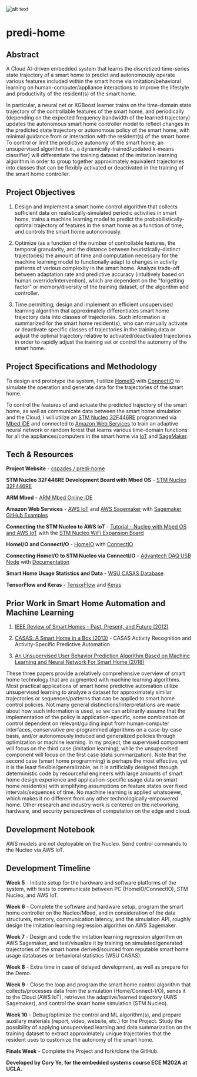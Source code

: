![alt text](https://imgur.com/OCAhIp1.png)

# predi-home

## Abstract

A Cloud AI-driven embedded system that learns the discretized time-series state trajectory of a smart home to predict and autonomously operate various features included within the smart home via imitation/behavioral learning on human-computer/appliance interactions to improve the lifestyle and productivity of the resident(s) of the smart home.

In particular, a neural net or XGBoost learner trains on the time-domain state trajectory of the controllable features of the smart home, and periodically (depending on the expected frequency bandwidth of the learned trajectory) updates the autonomous smart home controller model to reflect changes in the predicted state trajectory or autonomous policy of the smart home, with minimal guidance from or interaction with the resident(s) of the smart home. To control or limit the predictive autonomy of the smart home, an unsupervised algorithm (i.e., a dynamically-trained/updated k-means classifier) will differentiate the training dataset of the imitation learning algorithm in order to group together approximately equivalent trajectories into classes that can be flexibly activated or deactivated in the training of the smart home controller.

## Project Objectives

1) Design and implement a smart home control algorithm that collects sufficient data on realistically-simulated periodic activities in smart home, trains a machine learning model to predict the probabilistically-optimal trajectory of features in the smart home as a function of time, and controls the smart home autonomously.

2) Optimize (as a function of the number of controllable features, the temporal granularity, and the distance between heuristically-distinct trajectories) the amount of time and computation necessary for the machine learning model to functionally adapt to changes in activity patterns of various complexity in the smart home. Analyze trade-off between adaptation rate and predictive accuracy (intuitively based on human override/intervention), which are dependent on the "forgetting factor" or memory/diversity of the training dataset, of the algorithm and controller.

3) Time permitting, design and implement an efficient unsupervised learning algorithm that approximately differentiates smart home trajectory data into classes of trajectories. Such information is summarized for the smart home resident(s), who can manually activate or deactivate specific classes of trajectories in the training data or adjust the optimal trajectory relative to activated/deactivated trajectories in order to rapidly adjust the training set or control the autonomy of the smart home.

## Project Specifications and Methodology

To design and prototype the system, I utilize [HomeIO](https://realgames.co/home-io/) with [ConnectIO](https://docs.realgames.co/connectio/) to simulate the operation and generate data for the trajectories of the smart home.

To control the features of and actuate the predicted trajectory of the smart home, as well as communicate data between the smart home simulation and the Cloud, I will utilize an [STM Nucleo 32F446RE](https://www.st.com/content/st_com/en/products/evaluation-tools/product-evaluation-tools/mcu-mpu-eval-tools/stm32-mcu-mpu-eval-tools/stm32-nucleo-boards/nucleo-f446re.html#overview) programmed via [Mbed IDE](https://www.mbed.com/en/) and connected to [Amazon Web Services](https://aws.amazon.com/) to train an adaptive neural network or random forest that learns various time-domain functions for all the appliances/computers in the smart home via [IoT](https://aws.amazon.com/iot-core/?hp=tile&so-exp=below) and [SageMaker](https://aws.amazon.com/sagemaker/?hp=tile&so-exp=below).

## Tech & Resources

**Project Website** - [cspades / predi-home](https://cspades.github.io/predi-home/)

**STM Nucleo 32F446RE Development Board with Mbed OS** - [STM Nucleo 32F446RE](https://os.mbed.com/platforms/NUCLEO-L433RC-P/)

**ARM Mbed** - [ARM Mbed Online IDE](https://www.mbed.com/en/)

**Amazon Web Services** - [AWS IoT](https://aws.amazon.com/iot-core/?hp=tile&so-exp=below) and [AWS Sagemaker](https://aws.amazon.com/sagemaker/?hp=tile&so-exp=below) with [Sagemaker GitHub Examples](https://github.com/awslabs/amazon-sagemaker-examples)

**Connecting the STM Nucleo to AWS IoT** - [Tutorial - Nucleo with Mbed OS and AWS IoT](https://github.com/Klika-Tech/nucleo-aws-iot-demo/blob/master/doc/NUCLEO.md) with the [STM Nucleo WiFi Expansion Board](https://www.digikey.com/product-detail/en/stmicroelectronics/X-NUCLEO-IDW04A1/497-17209-ND/7056814)

**HomeI/O and ConnectI/O** - [HomeIO](https://realgames.co/home-io/) with [ConnectIO](https://docs.realgames.co/connectio/)

**Connecting HomeI/O to STM Nucleo via ConnectI/O** - [Advantech DAQ USB Node](https://buy.advantech.com/I-O-Devices-Communication/USB-IO-Modules-Multifunction-USB-Modules/model-USB-4704-AE.htm) with [Documentation](https://docs.realgames.co/connectio/usb-4704/)

**Smart Home Usage Statistics and Data** - [WSU CASAS Database](http://casas.wsu.edu/datasets/)

**TensorFlow and Keras** - [TensorFlow](https://www.tensorflow.org/) and [Keras](https://www.tensorflow.org/guide/keras)

## Prior Work in Smart Home Automation and Machine Learning

1) [IEEE Review of Smart Homes - Past, Present, and Future (2012)](https://ieeexplore.ieee.org/document/6177682)

2) [CASAS: A Smart Home in a Box (2013)](https://ieeexplore.ieee.org/abstract/document/6313586) - CASAS Activity Recognition and Activity-Specific Predictive Automation

3) [An Unsupervised User Behavior Prediction Algorithm Based on Machine Learning and Neural Network For Smart Home (2018)](https://ieeexplore.ieee.org/document/8458105)

These three papers provide a relatively comprehensive overview of smart home technology that are augmented with machine learning algorithms. Most practical applications of smart home predictive automation utilize unsupervised learning to analyze a dataset for approximately similar trajectories or sequences/patterns that can be applied to smart home control policies. Not many general distinctions/interpretations are made about how such information is used, so we can arbitrarily assume that the implementation of the policy is application-specific, some combination of control dependent on relevant/guiding input from human-computer interfaces, conservative pre-programmed algorithms on a case-by-case basis, and/or autonomously induced and generalized policies through optimization or machine learning. In my project, the supervised component will focus on the third case (imitation learning), while the unsupervised component will focus on the first case (data summarization). Note that the second case (smart home programming) is perhaps the most effective, yet it is the least flexible/generalizable, as it is artificially designed through deterministic code by resourceful engineers with large amounts of smart home design experience and application-specific usage data on smart home resident(s) with simplifying assumptions on feature states over fixed intervals/sequences of time. No machine learning is applied whatsoever, which makes it no different from any other technologically-empowered home. Other research and industry work is centered on the networking, hardware, and security perspectives of computation on the edge and cloud.

## Development Notebook

AWS models are not deployable on the Nucleo. Send control commands to the Nucleo via AWS IoT.

## Development Timeline

**Week 5** - Initiate setup for the hardware and software platforms of the system, with tests to communicate between PC (HomeIO/ConnectIO), STM Nucleo, and AWS IoT.

**Week 6** - Complete the software and hardware setup, program the smart home controller on the Nucleo/Mbed, and in consideration of the data structures, memory, communication latency, and the simulation API, roughly design the imitation learning regression algorithm on AWS Sagemaker.

**Week 7** - Design and code the imitation learning regression algorithm on AWS Sagemaker, and test/visualize it by training on simulated/generated trajectories of the smart home derived/sourced from reputable smart home usage databases or behavioral statistics (WSU CASAS).

**Week 8** - Extra time in case of delayed development, as well as prepare for the Demo.

**Week 9** - Close the loop and program the smart home control algorithm that collects/processes data from the simulation (Home/Connect-I/O), sends it to the Cloud (AWS IoT), retrieves the adaptive/learned trajectory (AWS Sagemaker), and control the smart home simulation (STM Nucleo).

**Week 10** - Debug/optimize the control and ML algorithm(s), and prepare auxiliary materials (report, video, website, etc.) for the Project. Study the possibility of applying unsupervised learning and data summarization on the training dataset to extract approximately unique trajectories that the resident uses to customize the autonomy of the smart home.

**Finals Week** - Complete the Project and fork/clone the GitHub.

**Developed by Cory Ye, for the embedded systems course ECE M202A at UCLA.**

